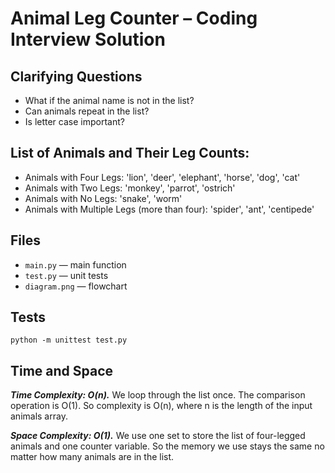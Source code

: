 # Animal Leg Counter – Coding Interview Solution

## Clarifying Questions

* What if the animal name is not in the list?
* Can animals repeat in the list?
* Is letter case important?

## List of Animals and Their Leg Counts:

* Animals with Four Legs: 'lion', 'deer', 'elephant', 'horse', 'dog', 'cat'
* Animals with Two Legs: 'monkey', 'parrot', 'ostrich'
* Animals with No Legs: 'snake', 'worm'
* Animals with Multiple Legs (more than four): 'spider', 'ant', 'centipede'

## Files

- `main.py` — main function
- `test.py` — unit tests
- `diagram.png` — flowchart

## Tests

```
python -m unittest test.py
```

## Time and Space 

***Time Complexity: O(n).*** We loop through the list once. The comparison operation is O(1). So complexity is O(n), where n is the length of the input animals array.

***Space Complexity: O(1).*** We  use one set to store the list of four-legged animals and one counter variable. So the memory we use stays the same no matter how many animals are in the list.